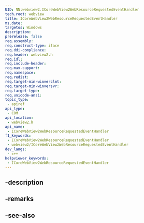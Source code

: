 ```yaml
---
UID: NN:webview2.ICoreWebView2WebResourceRequestedEventHandler
tech.root: webview
title: ICoreWebView2WebResourceRequestedEventHandler
ms.date: 
targetos: Windows
description: 
prerelease: false
req.assembly: 
req.construct-type: iface
req.ddi-compliance: 
req.header: webview2.h
req.idl: 
req.include-header: 
req.max-support: 
req.namespace: 
req.redist: 
req.target-min-winverclnt: 
req.target-min-winversvr: 
req.target-type: 
req.unicode-ansi: 
topic_type:
 - apiref
api_type:
 - COM
api_location:
 - webview2.h
api_name:
 - ICoreWebView2WebResourceRequestedEventHandler
f1_keywords:
 - ICoreWebView2WebResourceRequestedEventHandler
 - webview2/ICoreWebView2WebResourceRequestedEventHandler
dev_langs:
 - c++
helpviewer_keywords:
 - ICoreWebView2WebResourceRequestedEventHandler
---
```


## -description

## -remarks

## -see-also

